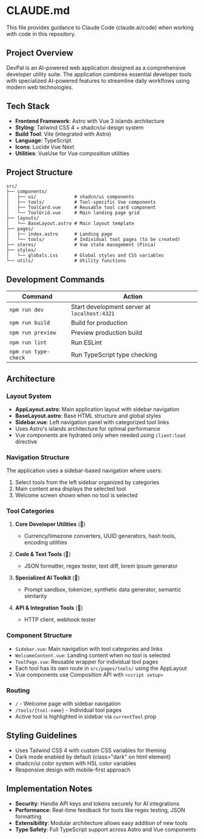 # CLAUDE.md

This file provides guidance to Claude Code (claude.ai/code) when working with code in this repository.

## Project Overview

DevPal is an AI-powered web application designed as a comprehensive developer utility suite. The application combines essential developer tools with specialized AI-powered features to streamline daily workflows using modern web technologies.

## Tech Stack

- **Frontend Framework**: Astro with Vue 3 islands architecture
- **Styling**: Tailwind CSS 4 + shadcn/ui design system
- **Build Tool**: Vite (integrated with Astro)
- **Language**: TypeScript
- **Icons**: Lucide Vue Next
- **Utilities**: VueUse for Vue composition utilities

## Project Structure

```
src/
├── components/
│   ├── ui/              # shadcn/ui components
│   ├── tools/           # Tool-specific Vue components
│   ├── ToolCard.vue     # Reusable tool card component
│   └── ToolGrid.vue     # Main landing page grid
├── layouts/
│   └── BaseLayout.astro # Main layout template
├── pages/
│   ├── index.astro      # Landing page
│   └── tools/           # Individual tool pages (to be created)
├── stores/              # Vue state management (Pinia)
├── styles/
│   └── globals.css      # Global styles and CSS variables
└── utils/               # Utility functions
```

## Development Commands

| Command | Action |
|---------|--------|
| `npm run dev` | Start development server at `localhost:4321` |
| `npm run build` | Build for production |
| `npm run preview` | Preview production build |
| `npm run lint` | Run ESLint |
| `npm run type-check` | Run TypeScript type checking |

## Architecture

### Layout System
- **AppLayout.astro**: Main application layout with sidebar navigation
- **BaseLayout.astro**: Base HTML structure and global styles
- **Sidebar.vue**: Left navigation panel with categorized tool links
- Uses Astro's islands architecture for optimal performance
- Vue components are hydrated only when needed using `client:load` directive

### Navigation Structure
The application uses a sidebar-based navigation where users:
1. Select tools from the left sidebar organized by categories
2. Main content area displays the selected tool
3. Welcome screen shown when no tool is selected

### Tool Categories

1. **Core Developer Utilities** (🔧)
   - Currency/timezone converters, UUID generators, hash tools, encoding utilities

2. **Code & Text Tools** (📝) 
   - JSON formatter, regex tester, text diff, lorem ipsum generator

3. **Specialized AI Toolkit** (🤖)
   - Prompt sandbox, tokenizer, synthetic data generator, semantic similarity

4. **API & Integration Tools** (🔌)
   - HTTP client, webhook tester

### Component Structure
- `Sidebar.vue`: Main navigation with tool categories and links
- `WelcomeContent.vue`: Landing content when no tool is selected
- `ToolPage.vue`: Reusable wrapper for individual tool pages
- Each tool has its own route in `src/pages/tools/` using the AppLayout
- Vue components use Composition API with `<script setup>`

### Routing
- `/` - Welcome page with sidebar navigation
- `/tools/{tool-name}` - Individual tool pages
- Active tool is highlighted in sidebar via `currentTool` prop

## Styling Guidelines

- Uses Tailwind CSS 4 with custom CSS variables for theming
- Dark mode enabled by default (class="dark" on html element)
- shadcn/ui color system with HSL color variables
- Responsive design with mobile-first approach

## Implementation Notes

- **Security**: Handle API keys and tokens securely for AI integrations
- **Performance**: Real-time feedback for tools like regex testing, JSON formatting
- **Extensibility**: Modular architecture allows easy addition of new tools
- **Type Safety**: Full TypeScript support across Astro and Vue components